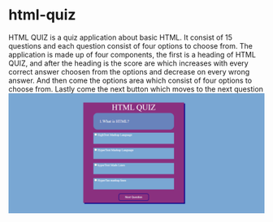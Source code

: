 # html-quiz
HTML QUIZ is a quiz application about basic HTML.
It consist of 15 questions and each question consist of four options to choose from.
The application is made up of four components, the first is a heading of HTML QUIZ,
and after the heading is the score are which increases with every correct answer choosen
from the options and decrease on every wrong answer.
And then come the options area which consist of four options to choose from.
Lastly come the next button which moves to the next question
![A html quiz app ](image/html-quiz.png)
